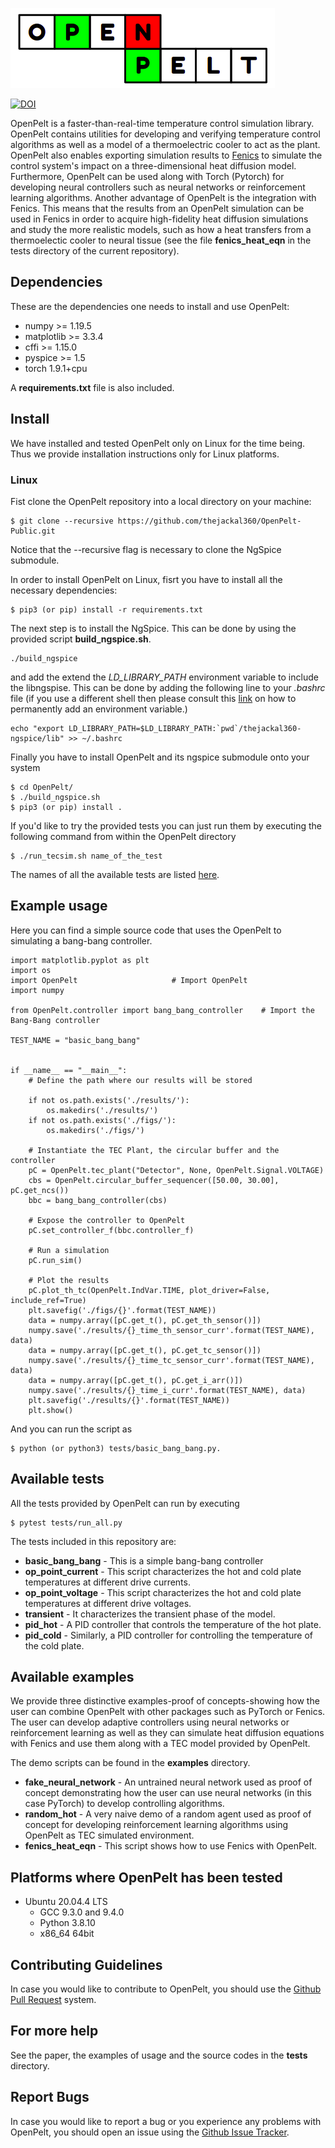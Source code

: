 ![](OpenPelt.png)

[![DOI](https://zenodo.org/badge/468954069.svg)](https://zenodo.org/badge/latestdoi/468954069)

OpenPelt is a faster-than-real-time temperature control simulation library.
OpenPelt contains utilities for developing and verifying temperature control
algorithms as well as a model of a thermoelectric cooler to act as the plant.
OpenPelt also enables exporting simulation results to [Fenics](https://fenicsproject.org/)
to simulate the control system's impact on a three-dimensional heat diffusion 
model. Furthermore, OpenPelt can be used along with Torch (Pytorch) for developing
neural controllers such as neural networks or reinforcement learning algorithms.
Another advantage of OpenPelt is the integration with Fenics. This means that
the results from an OpenPelt simulation can be used in Fenics in order to 
acquire high-fidelity heat diffusion simulations and study the more realistic
models, such as how a heat transfers from a thermoelectic cooler to neural 
tissue (see the file **fenics_heat_eqn** in the tests directory of the current
repository). 


##  Dependencies
These are the dependencies one needs to install and use OpenPelt:
  - numpy >= 1.19.5
  - matplotlib >= 3.3.4
  - cffi >= 1.15.0
  - pyspice >= 1.5
  - torch 1.9.1+cpu

A **requirements.txt** file is also included.


## Install

We have installed and tested OpenPelt only on Linux for the time being. Thus
we provide installation instructions only for Linux platforms. 

### Linux

Fist clone the OpenPelt repository into a local directory on your machine:
```
$ git clone --recursive https://github.com/thejackal360/OpenPelt-Public.git
```
Notice that the --recursive flag is necessary to clone the NgSpice submodule. 

In order to install OpenPelt on Linux, fisrt you have to install all the 
necessary dependencies:
```
$ pip3 (or pip) install -r requirements.txt
```
The next step is to install the NgSpice. This can be done by using the provided
script **build_ngspice.sh**.
```
./build_ngspice
```
and add the extend the *LD_LIBRARY_PATH* environment variable to include the 
libngspise. This can be done by adding the following line to your *.bashrc*
file (if you use a different shell then please consult this
[link](https://unix.stackexchange.com/questions/117467/how-to-permanently-set-environmental-variables)
on how to permanently add an environment variable.)
```
echo "export LD_LIBRARY_PATH=$LD_LIBRARY_PATH:`pwd`/thejackal360-ngspice/lib" >> ~/.bashrc
```
Finally you have to install OpenPelt and its ngspice submodule onto your system
```
$ cd OpenPelt/
$ ./build_ngspice.sh
$ pip3 (or pip) install .
```
If you'd like to try the provided tests you can just run them by executing the
following command from within the OpenPelt directory
```
$ ./run_tecsim.sh name_of_the_test
```
The names of all the available tests are listed [here](https://github.com/thejackal360/OpenPelt-Public#available-tests). 


## Example usage

Here you can find a simple source code that uses the OpenPelt to simulating a
bang-bang controller. 

```
import matplotlib.pyplot as plt
import os
import OpenPelt                     # Import OpenPelt
import numpy

from OpenPelt.controller import bang_bang_controller    # Import the Bang-Bang controller

TEST_NAME = "basic_bang_bang"


if __name__ == "__main__":
    # Define the path where our results will be stored

    if not os.path.exists('./results/'):
        os.makedirs('./results/')
    if not os.path.exists('./figs/'):
        os.makedirs('./figs/')

    # Instantiate the TEC Plant, the circular buffer and the controller
    pC = OpenPelt.tec_plant("Detector", None, OpenPelt.Signal.VOLTAGE)
    cbs = OpenPelt.circular_buffer_sequencer([50.00, 30.00], pC.get_ncs())
    bbc = bang_bang_controller(cbs)

    # Expose the controller to OpenPelt
    pC.set_controller_f(bbc.controller_f)

    # Run a simulation
    pC.run_sim()

    # Plot the results
    pC.plot_th_tc(OpenPelt.IndVar.TIME, plot_driver=False, include_ref=True)
    plt.savefig('./figs/{}'.format(TEST_NAME))
    data = numpy.array([pC.get_t(), pC.get_th_sensor()])
    numpy.save('./results/{}_time_th_sensor_curr'.format(TEST_NAME), data)
    data = numpy.array([pC.get_t(), pC.get_tc_sensor()])
    numpy.save('./results/{}_time_tc_sensor_curr'.format(TEST_NAME), data)
    data = numpy.array([pC.get_t(), pC.get_i_arr()])
    numpy.save('./results/{}_time_i_curr'.format(TEST_NAME), data)
    plt.savefig('./results/{}'.format(TEST_NAME))
    plt.show()

```

And you can run the script as
```
$ python (or python3) tests/basic_bang_bang.py. 
```


## Available tests

All the tests provided by OpenPelt can run by executing
```
$ pytest tests/run_all.py
```
The tests included in this repository are: 
  - **basic_bang_bang** - This is a simple bang-bang controller
  - **op_point_current** - This script characterizes the hot and cold plate temperatures
  at different drive currents.
  - **op_point_voltage** - This script characterizes the hot and cold plate temperatures
  at different drive voltages.
  - **transient** - It characterizes the transient phase of the model.
  - **pid_hot** - A PID controller that controls the temperature of the hot plate.
  - **pid_cold** - Similarly, a PID controller for controlling the temperature of the
  cold plate.


## Available examples

We provide three distinctive examples-proof of concepts-showing how the user
can combine OpenPelt with other packages such as PyTorch or Fenics. The user
can develop adaptive controllers using neural networks or reinforcement learning
as well as they can simulate heat diffusion equations with Fenics and use them
along with a TEC model provided by OpenPelt.

The demo scripts can be found in the **examples** directory. 
  - **fake_neural_network** - An untrained neural network used as proof of concept
  demonstrating how the user can use neural networks (in this case PyTorch)
  to develop controlling algorithms.
  - **random_hot** - A very naive demo of a random agent used as proof of concept
  for developing reinforcement learning algorithms using OpenPelt as TEC 
  simulated environment.
  - **fenics_heat_eqn** - This script shows how to use Fenics with OpenPelt.
 
## Platforms where OpenPelt has been tested

  - Ubuntu 20.04.4 LTS
    - GCC 9.3.0 and 9.4.0
    - Python 3.8.10
    - x86_64 64bit

## Contributing Guidelines

In case you would like to contribute to OpenPelt, you should use the [Github Pull
Request](https://github.com/thejackal360/OpenPelt-Public/pulls) system. 


## For more help

See the paper, the examples of usage and the source codes in the **tests**
directory.

## Report Bugs

In case you would like to report a bug or you experience any problems with
OpenPelt, you should open an issue using the 
[Github Issue Tracker](https://github.com/thejackal360/OpenPelt-Public/issues). 
